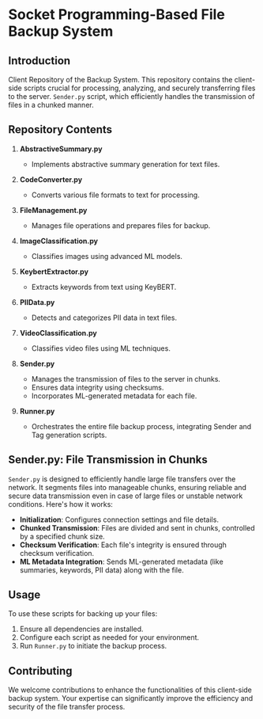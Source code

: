 # Socket Programming-Based File Backup System

## Introduction
Client Repository of the Backup System. This repository contains the client-side scripts crucial for processing, analyzing, and securely transferring files to the server. `Sender.py` script, which efficiently handles the transmission of files in a chunked manner.

## Repository Contents

1. **AbstractiveSummary.py**
   - Implements abstractive summary generation for text files.

2. **CodeConverter.py**
   - Converts various file formats to text for processing.

3. **FileManagement.py**
   - Manages file operations and prepares files for backup.

4. **ImageClassification.py**
   - Classifies images using advanced ML models.

5. **KeybertExtractor.py**
   - Extracts keywords from text using KeyBERT.

6. **PIIData.py**
   - Detects and categorizes PII data in text files.

7. **VideoClassification.py**
   - Classifies video files using ML techniques.

8. **Sender.py**
   - Manages the transmission of files to the server in chunks.
   - Ensures data integrity using checksums.
   - Incorporates ML-generated metadata for each file.

9. **Runner.py**
   - Orchestrates the entire file backup process, integrating Sender and Tag generation scripts.

## Sender.py: File Transmission in Chunks
`Sender.py` is designed to efficiently handle large file transfers over the network. It segments files into manageable chunks, ensuring reliable and secure data transmission even in case of large files or unstable network conditions. Here's how it works:

- **Initialization**: Configures connection settings and file details.
- **Chunked Transmission**: Files are divided and sent in chunks, controlled by a specified chunk size.
- **Checksum Verification**: Each file's integrity is ensured through checksum verification.
- **ML Metadata Integration**: Sends ML-generated metadata (like summaries, keywords, PII data) along with the file.

## Usage
To use these scripts for backing up your files:
1. Ensure all dependencies are installed.
2. Configure each script as needed for your environment.
3. Run `Runner.py` to initiate the backup process.

## Contributing
We welcome contributions to enhance the functionalities of this client-side backup system. Your expertise can significantly improve the efficiency and security of the file transfer process.
